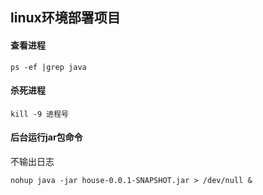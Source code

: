 ## linux环境部署项目

#### 查看进程

```shell
ps -ef |grep java
```

#### 杀死进程

```shell
kill -9 进程号
```



#### 后台运行jar包命令

不输出日志

```shell
nohup java -jar house-0.0.1-SNAPSHOT.jar > /dev/null &
```

